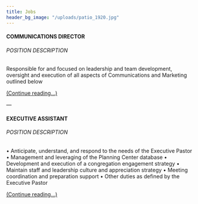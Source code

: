 ```yaml
---
title: Jobs
header_bg_image: "/uploads/patio_1920.jpg"
---
```


#### COMMUNICATIONS DIRECTOR

###### POSITION DESCRIPTION

Responsible for and focused on leadership and team development, oversight and execution of all aspects of Communications and Marketing outlined below 

[(Continue reading...)](/uploads/Communication%20Director%20-%20Job%20Description%20-%2012.17.2020.pdf)



––

#### EXECUTIVE ASSISTANT

###### POSITION DESCRIPTION
• Anticipate, understand, and respond to the needs of the Executive Pastor 
• Management and leveraging of the Planning Center database
• Development and execution of a congregation engagement strategy
• Maintain staff and leadership culture and appreciation strategy
• Meeting coordination and preparation support
• Other duties as defined by the Executive Pastor

[(Continue reading...)](/uploads/Executive%20Assistant%20-%20Job%20Description%20-%201.3.2021.pdf)


